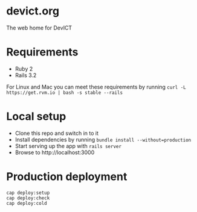 # devict.org

The web home for DevICT

# Requirements
* Ruby 2
* Rails 3.2

For Linux and Mac you can meet these requirements by running `curl -L https://get.rvm.io | bash -s stable --rails`

# Local setup
* Clone this repo and switch in to it
* Install dependencies by running `bundle install --without=production`
* Start serving up the app with `rails server`
* Browse to http://localhost:3000

# Production deployment
    cap deploy:setup
    cap deploy:check
    cap deploy:cold
